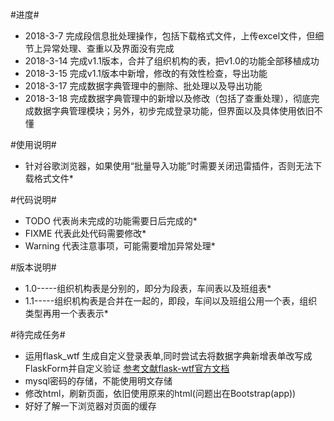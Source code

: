 #进度#
- 2018-3-7 完成段信息批处理操作，包括下载格式文件，上传excel文件，但细节上异常处理、查重以及界面没有完成
- 2018-3-14 完成v1.1版本，合并了组织机构的表，把v1.0的功能全部移植成功
- 2018-3-15 完成v1.1版本中新增，修改的有效性检查，导出功能
- 2018-3-17 完成数据字典管理中的删除、批处理以及导出功能
- 2018-3-18 完成数据字典管理中的新增以及修改（包括了查重处理），彻底完成数据字典管理模块；另外，初步完成登录功能，但界面以及具体使用依旧不懂


#使用说明#
- 针对谷歌浏览器，如果使用“批量导入功能”时需要关闭迅雷插件，否则无法下载格式文件*


#代码说明#
- TODO 代表尚未完成的功能需要日后完成的*
- FIXME 代表此处代码需要修改*
- Warning 代表注意事项，可能需要增加异常处理*

#版本说明#
- 1.0-----组织机构表是分别的，即分为段表，车间表以及班组表*
- 1.1-----组织机构表是合并在一起的，即段，车间以及班组公用一个表，组织类型再用一个表表示*

#待完成任务#
- 运用flask_wtf 生成自定义登录表单,同时尝试去将数据字典新增表单改写成FlaskForm并自定义验证 [参考文献](https://zhuanlan.zhihu.com/p/23605845)[flask-wtf官方文档](https://flask-wtf.readthedocs.io/en/stable/quickstart.html#creating-forms) 
- mysql密码的存储，不能使用明文存储
- 修改html，刷新页面，依旧使用原来的html(问题出在Bootstrap(app))
- 好好了解一下浏览器对页面的缓存